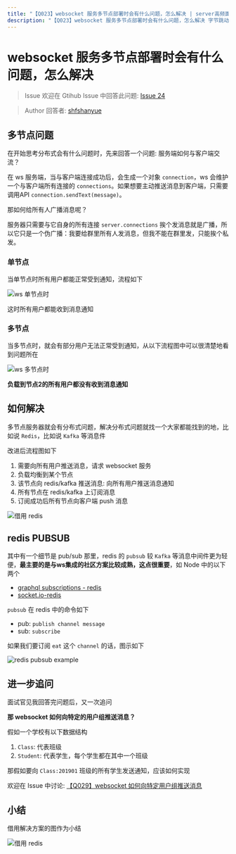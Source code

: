 ```yaml
---
title: "【Q023】websocket 服务多节点部署时会有什么问题，怎么解决 | server高频面试题"
description: "【Q023】websocket 服务多节点部署时会有什么问题，怎么解决 字节跳动面试题、阿里腾讯面试题、美团小米面试题。"
---
```


# websocket 服务多节点部署时会有什么问题，怎么解决

> Issue
> 欢迎在 Gtihub Issue 中回答此问题: [Issue 24](https://github.com/shfshanyue/Daily-Question/issues/24)

> Author
> 回答者: [shfshanyue](https://github.com/shfshanyue)

## 多节点问题

在开始思考分布式会有什么问题时，先来回答一个问题: 服务端如何与客户端交流？

在 ws 服务端，当与客户端连接成功后，会生成一个对象 `connection`，ws 会维护一个与客户端所有连接的 `connections`。如果想要主动推送消息到客户端，只需要调用API `connection.sendText(message)`。

那如何给所有人广播消息呢？

服务器只需要与它自身的所有连接 `server.connections` 挨个发消息就是广播，所以它只是一个伪广播：我要给群里所有人发消息，但我不能在群里发，只能挨个私发。

### 单节点

当单节点时所有用户都能正常受到通知，流程如下

![ws 单节点时](https://raw.githubusercontent.com/shfshanyue/graph/master/draw/ws-single-node.jpg)

这时所有用户都能收到消息通知

### 多节点

当多节点时，就会有部分用户无法正常受到通知，从以下流程图中可以很清楚地看到问题所在

![ws 多节点时](https://raw.githubusercontent.com/shfshanyue/graph/master/draw/ws-multi-node.jpg)

**负载到节点2的所有用户都没有收到消息通知**

## 如何解决

多节点服务器就会有分布式问题，解决分布式问题就找一个大家都能找到的地，比如说 `Redis`，比如说 `Kafka` 等消息件

改进后流程图如下

1. 需要向所有用户推送消息，请求 websocket 服务
1. 负载均衡到某个节点
1. 该节点向 redis/kafka 推送消息: 向所有用户推送消息通知
1. 所有节点在 redis/kafka 上订阅消息
1. 订阅成功后所有节点向客户端 push 消息

![借用 redis](https://raw.githubusercontent.com/shfshanyue/graph/master/draw/ws-redis.jpg)

## redis PUBSUB

其中有一个细节是 pub/sub 那里，redis 的 `pubsub` 较 `Kafka` 等消息中间件更为轻便，**最主要的是与ws集成的社区方案比较成熟，这点很重要**，如 Node 中的以下两个

- [graphql subscriptions - redis](https://github.com/davidyaha/graphql-redis-subscriptions)
- [socket.io-redis](https://github.com/socketio/socket.io-redis)

`pubsub` 在 redis 中的命令如下

- pub: `publish channel message`
- sub: `subscribe`

如果我们要订阅 `eat` 这个 `channel` 的话，图示如下

![redis pubsub example](https://raw.githubusercontent.com/shfshanyue/Daily-Question/master/assets/pubsub.png)

## 进一步追问

面试官见我回答完问题后，又一次追问

**那 websocket 如何向特定的用户组推送消息？**

假如一个学校有以下数据结构

1. `Class`: 代表班级
1. `Student`: 代表学生，每个学生都在其中一个班级

那假如要向 `Class:201901` 班级的所有学生发送通知，应该如何实现

欢迎在 Issue 中讨论: [【Q029】websocket 如何向特定用户组推送消息](https://github.com/shfshanyue/Daily-Question/issues/30)

## 小结

借用解决方案的图作为小结

![借用 redis](https://raw.githubusercontent.com/shfshanyue/graph/master/draw/ws-redis.jpg)
